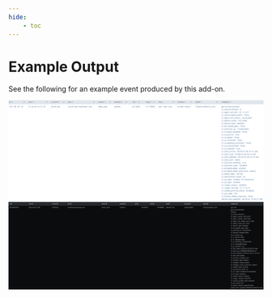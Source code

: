 ```yaml
---
hide:
    - toc
---
```


# Example Output

See the following for an example event produced by this add-on.

![SA-SentinelOneDevices Example](/assets/sa-sentinelone-example-light.png#only-light)
![SA-SentinelOneDevices Example](/assets/sa-sentinelone-example-dark.png#only-dark)
